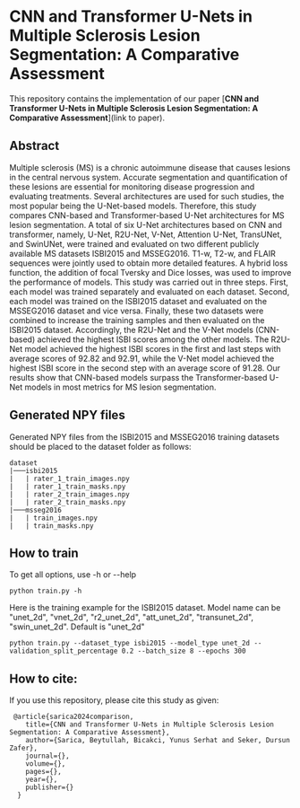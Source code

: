 # CNN and Transformer U-Nets in Multiple Sclerosis Lesion Segmentation: A Comparative Assessment

This repository contains the implementation of our paper [__CNN and Transformer U-Nets in Multiple Sclerosis Lesion Segmentation: A Comparative Assessment__](link to paper).

## Abstract

Multiple sclerosis (MS) is a chronic autoimmune disease that causes lesions in the central nervous system. Accurate segmentation and quantification of these lesions are essential for monitoring disease progression and evaluating treatments. Several architectures are used for such studies, the most popular being the U-Net-based models. Therefore, this study
compares CNN-based and Transformer-based U-Net architectures for MS lesion segmentation. A total of six U-Net architectures based on CNN and transformer, namely, U-Net, R2U-Net, V-Net, Attention U-Net, TransUNet, and SwinUNet, were trained and evaluated on two different publicly available MS datasets ISBI2015 and MSSEG2016. T1-w, T2-w, and FLAIR sequences
were jointly used to obtain more detailed features. A hybrid loss function, the addition of focal Tversky and Dice losses, was used to improve the performance of models. This study was carried out in three steps. First, each model was trained separately and evaluated on each dataset. Second, each model was trained on the ISBI2015 dataset and evaluated on the
MSSEG2016 dataset and vice versa. Finally, these two datasets were combined to increase the training samples and then evaluated on the ISBI2015 dataset. Accordingly, the R2U-Net and the V-Net models (CNN-based) achieved the highest ISBI scores among the other models. The R2U-Net model achieved the highest ISBI scores in the first and last steps with average
scores of 92.82 and 92.91, while the V-Net model achieved the highest ISBI score in the second step with an average score of 91.28. Our results show that CNN-based models surpass the Transformer-based U-Net models in most metrics for MS lesion segmentation.

## Generated NPY files

Generated NPY files from the ISBI2015 and MSSEG2016 training datasets should be placed to the dataset folder as follows:

```
dataset
|───isbi2015
|   | rater_1_train_images.npy
|   | rater_1_train_masks.npy
|   | rater_2_train_images.npy
|   | rater_2_train_masks.npy
|───msseg2016
|   | train_images.npy
|   | train_masks.npy
```

## How to train

To get all options, use -h or --help

```
python train.py -h
```

Here is the training example for the ISBI2015 dataset. Model name can be "unet_2d", "vnet_2d", "r2_unet_2d", "att_unet_2d", "transunet_2d", "swin_unet_2d". Default is "unet_2d"

```
python train.py --dataset_type isbi2015 --model_type unet_2d --validation_split_percentage 0.2 --batch_size 8 --epochs 300
```

## How to cite:

If you use this repository, please cite this study as given:

```
 @article{sarica2024comparison,
    title={CNN and Transformer U-Nets in Multiple Sclerosis Lesion Segmentation: A Comparative Assessment},
    author={Sarica, Beytullah, Bicakci, Yunus Serhat and Seker, Dursun Zafer},
    journal={},
    volume={},
    pages={},
    year={},
    publisher={}
  } 
```